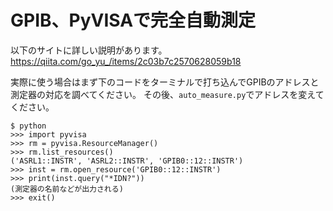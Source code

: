 # GPIB、PyVISAで完全自動測定

以下のサイトに詳しい説明があります。  
https://qiita.com/go_yu_/items/2c03b7c2570628059b18

実際に使う場合はまず下のコードをターミナルで打ち込んでGPIBのアドレスと測定器の対応を調べてください。
その後、`auto_measure.py`でアドレスを変えてください。

~~~
$ python
>>> import pyvisa
>>> rm = pyvisa.ResourceManager()
>>> rm.list_resources()
('ASRL1::INSTR', 'ASRL2::INSTR', 'GPIB0::12::INSTR')
>>> inst = rm.open_resource('GPIB0::12::INSTR')
>>> print(inst.query("*IDN?"))
(測定器の名前などが出力される)
>>> exit()
~~~
